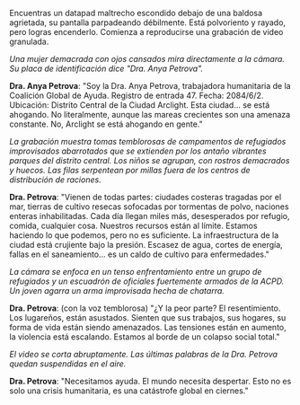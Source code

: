 Encuentras un datapad maltrecho escondido debajo de una baldosa agrietada, su pantalla parpadeando débilmente. Está polvoriento y rayado, pero logras encenderlo. Comienza a reproducirse una grabación de video granulada.

_Una mujer demacrada con ojos cansados mira directamente a la cámara. Su placa de identificación dice "Dra. Anya Petrova"._

**Dra. Anya Petrova**: "Soy la Dra. Anya Petrova, trabajadora humanitaria de la Coalición Global de Ayuda. Registro de entrada 47. Fecha: 2084/6/2. Ubicación: Distrito Central de la Ciudad Arclight. Esta ciudad... se está ahogando. No literalmente, aunque las mareas crecientes son una amenaza constante. No, Arclight se está ahogando en gente."

_La grabación muestra tomas temblorosas de campamentos de refugiados improvisados abarrotados que se extienden por los antaño vibrantes parques del distrito central. Los niños se agrupan, con rostros demacrados y huecos. Las filas serpentean por millas fuera de los centros de distribución de raciones._

**Dra. Petrova**: "Vienen de todas partes: ciudades costeras tragadas por el mar, tierras de cultivo resecas sofocadas por tormentas de polvo, naciones enteras inhabilitadas. Cada día llegan miles más, desesperados por refugio, comida, cualquier cosa. Nuestros recursos están al límite. Estamos haciendo lo que podemos, pero no es suficiente. La infraestructura de la ciudad está crujiente bajo la presión. Escasez de agua, cortes de energía, fallas en el saneamiento... es un caldo de cultivo para enfermedades."

_La cámara se enfoca en un tenso enfrentamiento entre un grupo de refugiados y un escuadrón de oficiales fuertemente armados de la ACPD. Un joven agarra un arma improvisada hecha de chatarra._

**Dra. Petrova**: (con la voz temblorosa) "¿Y la peor parte? El resentimiento. Los lugareños, están asustados. Sienten que sus trabajos, sus hogares, su forma de vida están siendo amenazados. Las tensiones están en aumento, la violencia está escalando. Estamos al borde de un colapso social total."

_El video se corta abruptamente. Las últimas palabras de la Dra. Petrova quedan suspendidas en el aire._

**Dra. Petrova**: "Necesitamos ayuda. El mundo necesita despertar. Esto no es solo una crisis humanitaria, es una catástrofe global en ciernes."
